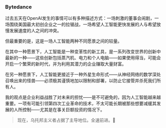 ### Bytedance

过去五天在OpenAI发生的事情可以有多种描述方式：一场刺激的董事会闹剧，一场围绕美国最大初创企业之一的拉锯战，一场希望人工智能更快发展的人与希望放慢发展速度的人之间的冲突。

但最重要的是，这是一场人工智能两种不同愿景之间的较量。

在其中一种愿景下，人工智能是一种变革性的新工具，是一系列改变世界的创新中最新的一种——这些创新包括蒸汽机、电力和个人电脑——如果使用得当，可能会开启一个繁荣的新时代，并为利用其潜力的企业赚取大量财富。

在另一种愿景下，人工智能更接近于一种外星生命形式——从神经网络的数学深处召唤出来的怪兽——必须极其谨慎地加以限制和部署，以防止它接管并杀死我们所有人。

我的观点是企业利益战胜了对未来的担忧——是不可避免的，因为人工智能越来越重要。一项有可能引领第四次工业革命的技术，不太可能长期被那些想要减缓其发展的人所控制——尤其是在事关巨额投资的情况下。

> 现在，乌托邦主义者占据了主导地位。全速前进。🪽

